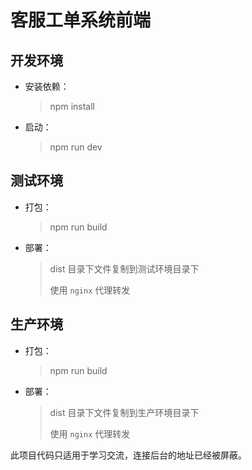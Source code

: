 # 客服工单系统前端

## 开发环境

- 安装依赖：

  > npm install

- 启动：

  > npm run dev

## 测试环境

- 打包：

  > npm run build

- 部署：

  > dist 目录下文件复制到测试环境目录下
  >
  > 使用 `nginx` 代理转发

## 生产环境

- 打包：

  > npm run build

- 部署：

  > dist 目录下文件复制到生产环境目录下
  >
  > 使用 `nginx` 代理转发



此项目代码只适用于学习交流，连接后台的地址已经被屏蔽。